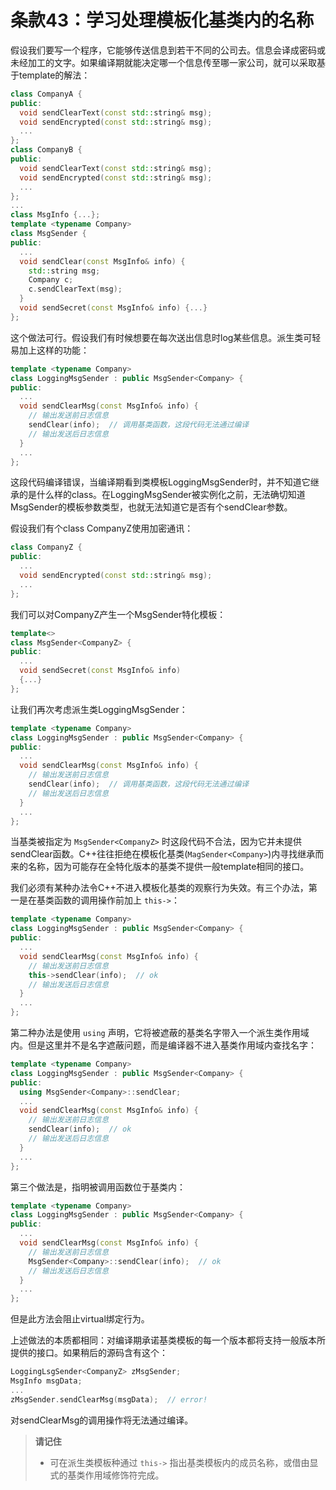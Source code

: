 # 条款43：学习处理模板化基类内的名称

假设我们要写一个程序，它能够传送信息到若干不同的公司去。信息会译成密码或未经加工的文字。如果编译期就能决定哪一个信息传至哪一家公司，就可以采取基于template的解法：

```cpp
class CompanyA {
public:
  void sendClearText(const std::string& msg);
  void sendEncrypted(const std::string& msg);
  ...
};
class CompanyB {
public:
  void sendClearText(const std::string& msg);
  void sendEncrypted(const std::string& msg);
  ...
};
...
class MsgInfo {...};
template <typename Company>
class MsgSender {
public:
  ...
  void sendClear(const MsgInfo& info) {
    std::string msg;
    Company c;
    c.sendClearText(msg);
  }
  void sendSecret(const MsgInfo& info) {...}
};
```

这个做法可行。假设我们有时候想要在每次送出信息时log某些信息。派生类可轻易加上这样的功能：

```cpp
template <typename Company>
class LoggingMsgSender : public MsgSender<Company> {
public:
  ...
  void sendClearMsg(const MsgInfo& info) {
    // 输出发送前日志信息
    sendClear(info);  // 调用基类函数，这段代码无法通过编译
    // 输出发送后日志信息
  }
  ...
};
```

这段代码编译错误，当编译期看到类模板LoggingMsgSender时，并不知道它继承的是什么样的class。在LoggingMsgSender被实例化之前，无法确切知道MsgSender的模板参数类型，也就无法知道它是否有个sendClear参数。

假设我们有个class CompanyZ使用加密通讯：

```cpp
class CompanyZ {
public:
  ...
  void sendEncrypted(const std::string& msg);
  ...
};
```

我们可以对CompanyZ产生一个MsgSender特化模板：

```cpp
template<>
class MsgSender<CompanyZ> {
public:
  ...
  void sendSecret(const MsgInfo& info)
  {...}
};
```

让我们再次考虑派生类LoggingMsgSender：

```cpp
template <typename Company>
class LoggingMsgSender : public MsgSender<Company> {
public:
  ...
  void sendClearMsg(const MsgInfo& info) {
    // 输出发送前日志信息
    sendClear(info);  // 调用基类函数，这段代码无法通过编译
    // 输出发送后日志信息
  }
  ...
};
```

当基类被指定为 `MsgSender<CompanyZ>` 时这段代码不合法，因为它并未提供sendClear函数。C++往往拒绝在模板化基类(`MagSender<Company>`)内寻找继承而来的名称，因为可能存在全特化版本的基类不提供一般template相同的接口。

我们必须有某种办法令C++不进入模板化基类的观察行为失效。有三个办法，第一是在基类函数的调用操作前加上 `this->`：

```cpp
template <typename Company>
class LoggingMsgSender : public MsgSender<Company> {
public:
  ...
  void sendClearMsg(const MsgInfo& info) {
    // 输出发送前日志信息
    this->sendClear(info);  // ok
    // 输出发送后日志信息
  }
  ...
};
```

第二种办法是使用 `using` 声明，它将被遮蔽的基类名字带入一个派生类作用域内。但是这里并不是名字遮蔽问题，而是编译器不进入基类作用域内查找名字：

```cpp
template <typename Company>
class LoggingMsgSender : public MsgSender<Company> {
public:
  using MsgSender<Company>::sendClear;
  ...
  void sendClearMsg(const MsgInfo& info) {
    // 输出发送前日志信息
    sendClear(info);  // ok
    // 输出发送后日志信息
  }
  ...
};
```

第三个做法是，指明被调用函数位于基类内：

```cpp
template <typename Company>
class LoggingMsgSender : public MsgSender<Company> {
public:
  ...
  void sendClearMsg(const MsgInfo& info) {
    // 输出发送前日志信息
    MsgSender<Company>::sendClear(info);  // ok
    // 输出发送后日志信息
  }
  ...
};
```

但是此方法会阻止virtual绑定行为。

上述做法的本质都相同：对编译期承诺基类模板的每一个版本都将支持一般版本所提供的接口。如果稍后的源码含有这个：

```cpp
LoggingLsgSender<CompanyZ> zMsgSender;
MsgInfo msgData;
...
zMsgSender.sendClearMsg(msgData);  // error!
```

对sendClearMsg的调用操作将无法通过编译。

> **请记住**
>
> - 可在派生类模板种通过 `this->` 指出基类模板内的成员名称，或借由显式的基类作用域修饰符完成。